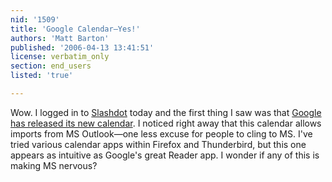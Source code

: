 ```yaml
---
nid: '1509'
title: 'Google Calendar—Yes!'
authors: 'Matt Barton'
published: '2006-04-13 13:41:51'
license: verbatim_only
section: end_users
listed: 'true'

---
```

Wow. I logged in to [Slashdot](http://slashdot.org/articles/06/04/13/045247.shtml) today and the first thing I saw was that [Google has released its new calendar](http://www.google.com/calendar/render). I noticed right away that this calendar allows imports from MS Outlook—one less excuse for people to cling to MS. I've tried various calendar apps within Firefox and Thunderbird, but this one appears as intuitive as Google's great Reader app. I wonder if any of this is making MS nervous?

